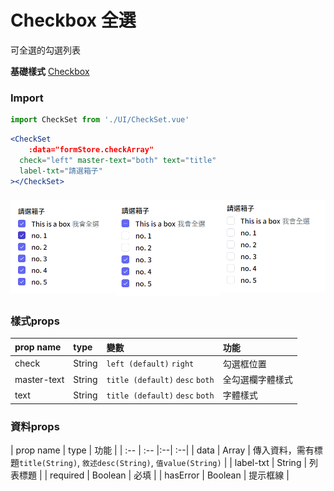 # Checkbox 全選

可全選的勾選列表

**基礎樣式** [Checkbox](../basic/checkbox.md) 

### Import

```jsx
import CheckSet from './UI/CheckSet.vue'
```

```jsx
<CheckSet 
	:data="formStore.checkArray"
  check="left" master-text="both" text="title"
  label-txt="請選箱子"
></CheckSet>
```
<div style="display: flex; margin-top: 22px;">
  <div style="flex: 1;">
    <img src="../../.vuepress/public/images/checkall_1.png">
  </div>
  <div style="flex: 1;">
    <img src="../../.vuepress/public/images/checkall_2.png">
  </div>
  <div style="flex: 1;">
    <img src="../../.vuepress/public/images/checkall_3.png">
  </div>
</div>

### 樣式props
| prop name | type | 變數 | 功能 |
| :-- | :-- |:--| :--|
| check | String | `left (default)` `right` | 勾選框位置 |
| master-text | String | `title (default)` `desc` `both` | 全勾選欄字體樣式 |
| text | String | `title (default)` `desc` `both` | 字體樣式 |

### 資料props
| prop name | type | 功能 |
| :-- | :-- |:--| :--|
| data | Array | 傳入資料，需有標題`title(String)`, `敘述desc(String)`, `值value(String)` |
| label-txt | String | 列表標題 |
| required | Boolean | 必填 |
| hasError | Boolean | 提示框線 |